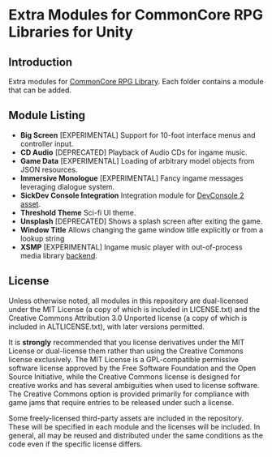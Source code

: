 # Extra Modules for CommonCore RPG Libraries for Unity

## Introduction

Extra modules for [CommonCore RPG Library](https://github.com/XCVG/commoncore/). Each folder contains a module that can be added.

## Module Listing

* **Big Screen** [EXPERIMENTAL] Support for 10-foot interface menus and controller input. 
* **CD Audio** [DEPRECATED] Playback of Audio CDs for ingame music.
* **Game Data** [EXPERIMENTAL] Loading of arbitrary model objects from JSON resources.
* **Immersive Monologue** [EXPERIMENTAL] Fancy ingame messages leveraging dialogue system.
* **SickDev Console Integration** Integration module for [DevConsole 2 asset](https://assetstore.unity.com/packages/tools/gui/devconsole-2-16833).
* **Threshold Theme** Sci-fi UI theme.
* **Unsplash** [DEPRECATED] Shows a splash screen after exiting the game.
* **Window Title** Allows changing the game window title explicitly or from a lookup string
* **XSMP** [EXPERIMENTAL] Ingame music player with out-of-process media library [backend](https://github.com/XCVG/XSMP).

## License

Unless otherwise noted, all modules in this repository are dual-licensed under the MIT License (a copy of which is included in LICENSE.txt) and the Creative Commons Attribution 3.0 Unported license (a copy of which is included in ALTLICENSE.txt), with later versions permitted.

It is **strongly** recommended that you license derivatives under the MIT License or dual-license them rather than using the Creative Commons license exclusively. The MIT License is a GPL-compatible permissive software license approved by the Free Software Foundation and the Open Source Initiative, while the Creative Commons license is designed for creative works and has several ambiguities when used to license software. The Creative Commons option is provided primarily for compliance with game jams that require entries to be released under such a license.

Some freely-licensed third-party assets are included in the repository. These will be specified in each module and the licenses will be included. In general, all may be reused and distributed under the same conditions as the code even if the specific license differs.
